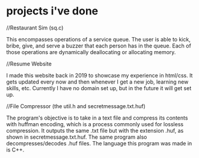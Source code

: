 # projects i've done
//Restaurant Sim (sq.c)

This encompasses operations of a service queue.
The user is able to kick, bribe, give, and serve a buzzer that each person has in the queue.
Each of those operations are dynamically deallocating or allocating memory.

//Resume Website

I made this website back in 2019 to showcase my experience in html/css.
It gets updated every now and then whenever I get a new job, learning new skills, etc.
Currently I have no domain set up, but in the future it will get set up.

//File Compressor (the util.h and secretmessage.txt.huf)

The program's objective is to take in a text file and compress its contents with huffman encoding, which is a process commonly used for lossless compression.
It outputs the same .txt file but with the extension .huf, as shown in secretmessage.txt.huf.
The same program also decompresses/decodes .huf files.
The language this program was made in is C++.
